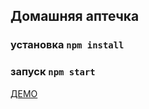 ## Домашняя аптечка

### установка `npm install`
### запуск `npm start`

[ДЕМО](http://localhost:3000)
